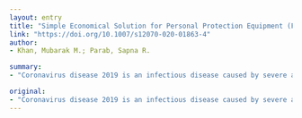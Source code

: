 ```yaml
---
layout: entry
title: "Simple Economical Solution for Personal Protection Equipment (Face Mask/Shield) for Health Care Staff During COVID 19"
link: "https://doi.org/10.1007/s12070-020-01863-4"
author:
- Khan, Mubarak M.; Parab, Sapna R.

summary:
- "Coronavirus disease 2019 is an infectious disease caused by severe acute respiratory syndrome coronavirus 2. It has taken a toll of lots of lives since its outbreak. Infection prevention at present is an appropriate control measure in addition to other measures like hand hygiene and personal protective equipment (PPE) In our country with a large population, supplying PPE to all the health care workers of all hospitals definitely is an economic burden. We have come up with an economic and simple solution for face mask."

original:
- "Coronavirus disease 2019 is an infectious disease caused by severe acute respiratory syndrome coronavirus 2. It has taken a toll of lots of lives since its outbreak. Infection prevention at present is an appropriate control measure in addition to other measure like hand hygiene and personal protective equipment (PPE). In our country with a large population, supplying PPE to all the health care workers of all hospitals definitely is an economic burden. Hence we have come up with an economic and simple solution for face mask."
---
```



